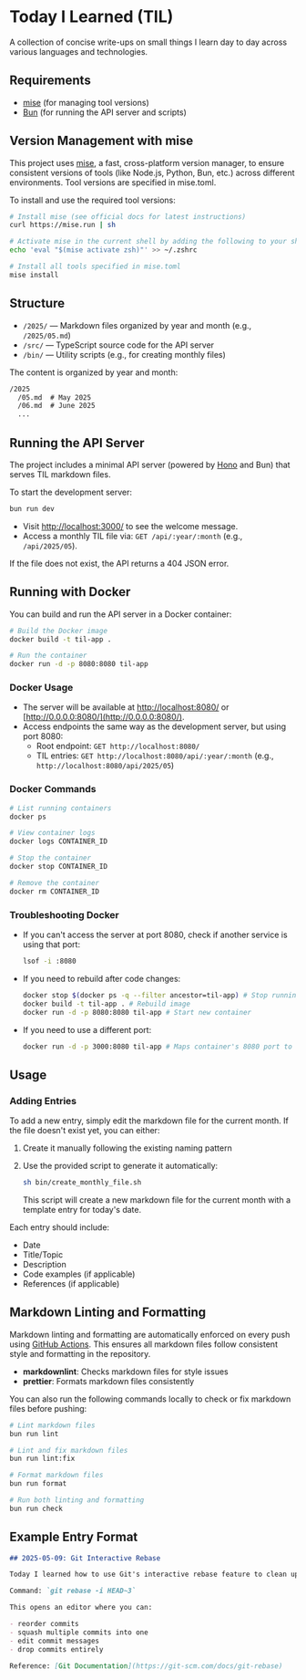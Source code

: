 # Today I Learned (TIL)

A collection of concise write-ups on small things I learn day to day across various languages and technologies.

## Requirements

- [mise](https://mise.jdx.dev/) (for managing tool versions)
- [Bun](https://bun.sh/) (for running the API server and scripts)

## Version Management with mise

This project uses [mise](https://mise.jdx.dev/), a fast, cross-platform version manager, to ensure consistent versions
of tools (like Node.js, Python, Bun, etc.) across different environments. Tool versions are specified in mise.toml.

To install and use the required tool versions:

```sh
# Install mise (see official docs for latest instructions)
curl https://mise.run | sh

# Activate mise in the current shell by adding the following to your shell configuration file
echo 'eval "$(mise activate zsh)"' >> ~/.zshrc

# Install all tools specified in mise.toml
mise install
```

## Structure

- `/2025/` — Markdown files organized by year and month (e.g., `/2025/05.md`)
- `/src/` — TypeScript source code for the API server
- `/bin/` — Utility scripts (e.g., for creating monthly files)

The content is organized by year and month:

```txt
/2025
  /05.md  # May 2025
  /06.md  # June 2025
  ...
```

## Running the API Server

The project includes a minimal API server (powered by [Hono](https://hono.dev/) and Bun) that serves TIL markdown files.

To start the development server:

```sh
bun run dev
```

- Visit [http://localhost:3000/](http://localhost:3000/) to see the welcome message.
- Access a monthly TIL file via: `GET /api/:year/:month` (e.g., `/api/2025/05`).

If the file does not exist, the API returns a 404 JSON error.

## Running with Docker

You can build and run the API server in a Docker container:

```sh
# Build the Docker image
docker build -t til-app .

# Run the container
docker run -d -p 8080:8080 til-app
```

### Docker Usage

- The server will be available at [http://localhost:8080/](http://localhost:8080/) or [http://0.0.0.0:8080/](http://0.0.0.0:8080/).
- Access endpoints the same way as the development server, but using port 8080:
  - Root endpoint: `GET http://localhost:8080/`
  - TIL entries: `GET http://localhost:8080/api/:year/:month` (e.g., `http://localhost:8080/api/2025/05`)

### Docker Commands

```sh
# List running containers
docker ps

# View container logs
docker logs CONTAINER_ID

# Stop the container
docker stop CONTAINER_ID

# Remove the container
docker rm CONTAINER_ID
```

### Troubleshooting Docker

- If you can't access the server at port 8080, check if another service is using that port:
  ```sh
  lsof -i :8080
  ```

- If you need to rebuild after code changes:
  ```sh
  docker stop $(docker ps -q --filter ancestor=til-app) # Stop running containers
  docker build -t til-app . # Rebuild image
  docker run -d -p 8080:8080 til-app # Start new container
  ```

- If you need to use a different port:
  ```sh
  docker run -d -p 3000:8080 til-app # Maps container's 8080 port to host's 3000 port
  ```

## Usage

### Adding Entries

To add a new entry, simply edit the markdown file for the current month. If the file doesn't exist yet, you can either:

1. Create it manually following the existing naming pattern
2. Use the provided script to generate it automatically:

   ```sh
   sh bin/create_monthly_file.sh
   ```

   This script will create a new markdown file for the current month with a template entry for today's date.

Each entry should include:

- Date
- Title/Topic
- Description
- Code examples (if applicable)
- References (if applicable)

## Markdown Linting and Formatting

Markdown linting and formatting are automatically enforced on every push using
[GitHub Actions](.github/workflows/markdown-check.yml). This ensures all markdown files follow consistent style and
formatting in the repository.

- **markdownlint**: Checks markdown files for style issues
- **prettier**: Formats markdown files consistently

You can also run the following commands locally to check or fix markdown files before pushing:

```sh
# Lint markdown files
bun run lint

# Lint and fix markdown files
bun run lint:fix

# Format markdown files
bun run format

# Run both linting and formatting
bun run check
```

## Example Entry Format

```markdown
## 2025-05-09: Git Interactive Rebase

Today I learned how to use Git's interactive rebase feature to clean up my commit history before pushing.

Command: `git rebase -i HEAD~3`

This opens an editor where you can:

- reorder commits
- squash multiple commits into one
- edit commit messages
- drop commits entirely

Reference: [Git Documentation](https://git-scm.com/docs/git-rebase)
```
